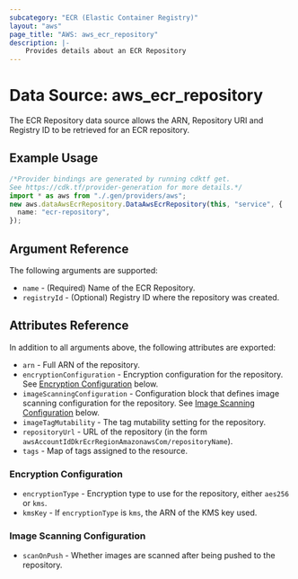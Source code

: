 ```yaml
---
subcategory: "ECR (Elastic Container Registry)"
layout: "aws"
page_title: "AWS: aws_ecr_repository"
description: |-
    Provides details about an ECR Repository
---
```


# Data Source: aws\_ecr\_repository

The ECR Repository data source allows the ARN, Repository URI and Registry ID to be retrieved for an ECR repository.

## Example Usage

```typescript
/*Provider bindings are generated by running cdktf get.
See https://cdk.tf/provider-generation for more details.*/
import * as aws from "./.gen/providers/aws";
new aws.dataAwsEcrRepository.DataAwsEcrRepository(this, "service", {
  name: "ecr-repository",
});

```

## Argument Reference

The following arguments are supported:

* `name` - (Required) Name of the ECR Repository.
* `registryId` - (Optional) Registry ID where the repository was created.

## Attributes Reference

In addition to all arguments above, the following attributes are exported:

* `arn` - Full ARN of the repository.
* `encryptionConfiguration` - Encryption configuration for the repository. See [Encryption Configuration](#encryption-configuration) below.
* `imageScanningConfiguration` - Configuration block that defines image scanning configuration for the repository. See [Image Scanning Configuration](#image-scanning-configuration) below.
* `imageTagMutability` - The tag mutability setting for the repository.
* `repositoryUrl` - URL of the repository (in the form `awsAccountIdDkrEcrRegionAmazonawsCom/repositoryName`).
* `tags` - Map of tags assigned to the resource.

### Encryption Configuration

* `encryptionType` - Encryption type to use for the repository, either `aes256` or `kms`.
* `kmsKey` - If `encryptionType` is `kms`, the ARN of the KMS key used.

### Image Scanning Configuration

* `scanOnPush` - Whether images are scanned after being pushed to the repository.
